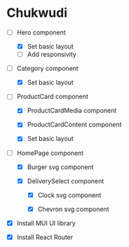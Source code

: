 # Chukwudi

- [ ] Hero component

  - [x] Set basic layout
  - [ ] Add responsivity

- [ ] Category component

  - [x] Set basic layout

- [ ] ProductCard component

  - [x] ProductCardMedia component

  - [x] ProductCardContent component

  - [x] Set basic layout

- [ ] HomePage component

  - [x] Burger svg component
  
  - [x] DeliverySelect component

    - [x] Clock svg component

    - [x] Chevron svg component

- [x] Install MUI UI library

- [x] Install React Router

